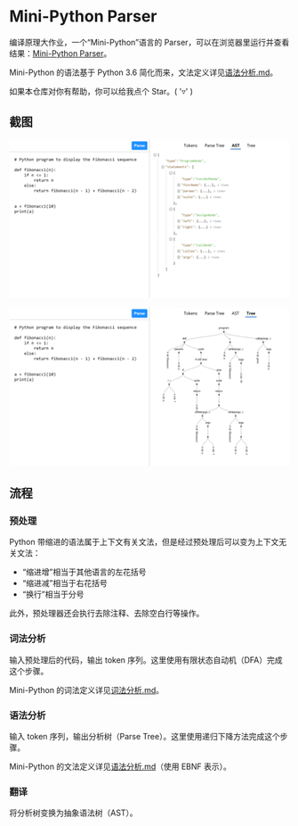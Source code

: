 # Mini-Python Parser
编译原理大作业，一个“Mini-Python”语言的 Parser，可以在浏览器里运行并查看结果：[Mini-Python Parser](https://zhb2000.github.io/mini-python-parser)。

Mini-Python 的语法基于 Python 3.6 简化而来，文法定义详见[语法分析.md](./doc/parser/语法分析.md)。

如果本仓库对你有帮助，你可以给我点个 Star。( '▿' )

## 截图
![ast](./doc/pic/screenshot-ast.png)

![tree](./doc/pic/screenshot-tree.png)

## 流程
### 预处理
Python 带缩进的语法属于上下文有关文法，但是经过预处理后可以变为上下文无关文法：

- “缩进增”相当于其他语言的左花括号
- “缩进减”相当于右花括号
- “换行”相当于分号

此外，预处理器还会执行去除注释、去除空白行等操作。

### 词法分析
输入预处理后的代码，输出 token 序列。这里使用有限状态自动机（DFA）完成这个步骤。

Mini-Python 的词法定义详见[词法分析.md](./doc/scanner/词法分析.md)。

### 语法分析
输入 token 序列，输出分析树（Parse Tree）。这里使用递归下降方法完成这个步骤。

Mini-Python 的文法定义详见[语法分析.md](./doc/parser/语法分析.md)（使用 EBNF 表示）。

### 翻译
将分析树变换为抽象语法树（AST）。
